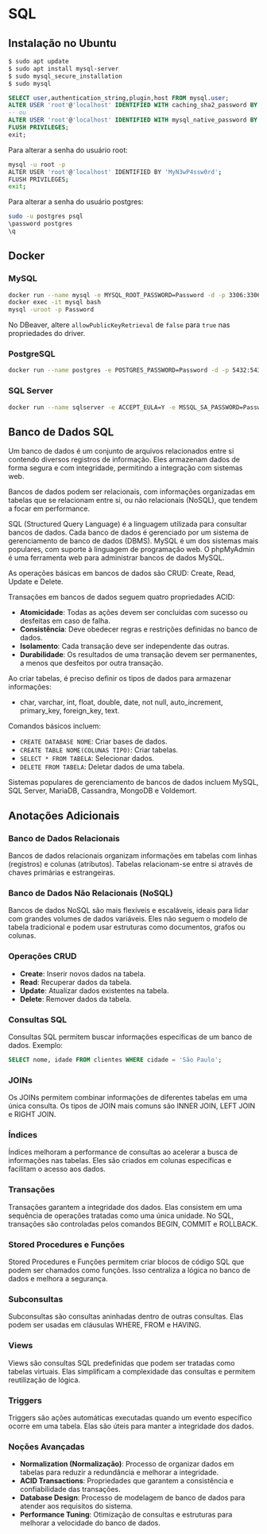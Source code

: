 # SQL

## Instalação no Ubuntu

```bash
$ sudo apt update
$ sudo apt install mysql-server
$ sudo mysql_secure_installation
$ sudo mysql
```

```sql
SELECT user,authentication_string,plugin,host FROM mysql.user;
ALTER USER 'root'@'localhost' IDENTIFIED WITH caching_sha2_password BY 'P4ssw0rd';
-- ou
ALTER USER 'root'@'localhost' IDENTIFIED WITH mysql_native_password BY 'P4ssw0rd';
FLUSH PRIVILEGES;
exit;
```

Para alterar a senha do usuário root:

```bash
mysql -u root -p
ALTER USER 'root'@'localhost' IDENTIFIED BY 'MyN3wP4ssw0rd';
FLUSH PRIVILEGES;
exit;
```

Para alterar a senha do usuário postgres:

```bash
sudo -u postgres psql
\password postgres
\q
```

## Docker

### MySQL

```bash
docker run --name mysql -e MYSQL_ROOT_PASSWORD=Password -d -p 3306:3306 --restart=always mysql
docker exec -it mysql bash
mysql -uroot -p Password
```

No DBeaver, altere `allowPublicKeyRetrieval` de `false` para `true` nas propriedades do driver.

### PostgreSQL

```bash
docker run --name postgres -e POSTGRES_PASSWORD=Password -d -p 5432:5432 --restart=always postgres
```

### SQL Server

```bash
docker run --name sqlserver -e ACCEPT_EULA=Y -e MSSQL_SA_PASSWORD=Password123 -p 1433:1433 -d --restart=always mcr.microsoft.com/mssql/server:2022-latest
```

## Banco de Dados SQL

Um banco de dados é um conjunto de arquivos relacionados entre si contendo diversos registros de informação. Eles armazenam dados de forma segura e com integridade, permitindo a integração com sistemas web.

Bancos de dados podem ser relacionais, com informações organizadas em tabelas que se relacionam entre si, ou não relacionais (NoSQL), que tendem a focar em performance.

SQL (Structured Query Language) é a linguagem utilizada para consultar bancos de dados. Cada banco de dados é gerenciado por um sistema de gerenciamento de banco de dados (DBMS). MySQL é um dos sistemas mais populares, com suporte à linguagem de programação web. O phpMyAdmin é uma ferramenta web para administrar bancos de dados MySQL.

As operações básicas em bancos de dados são CRUD: Create, Read, Update e Delete.

Transações em bancos de dados seguem quatro propriedades ACID:

- **Atomicidade**: Todas as ações devem ser concluídas com sucesso ou desfeitas em caso de falha.
- **Consistência**: Deve obedecer regras e restrições definidas no banco de dados.
- **Isolamento**: Cada transação deve ser independente das outras.
- **Durabilidade**: Os resultados de uma transação devem ser permanentes, a menos que desfeitos por outra transação.

Ao criar tabelas, é preciso definir os tipos de dados para armazenar informações:

- char, varchar, int, float, double, date, not null, auto_increment, primary_key, foreign_key, text.

Comandos básicos incluem:

- `CREATE DATABASE NOME`: Criar bases de dados.
- `CREATE TABLE NOME(COLUNAS TIPO)`: Criar tabelas.
- `SELECT * FROM TABELA`: Selecionar dados.
- `DELETE FROM TABELA`: Deletar dados de uma tabela.

Sistemas populares de gerenciamento de bancos de dados incluem MySQL, SQL Server, MariaDB, Cassandra, MongoDB e Voldemort.

## Anotações Adicionais

### Banco de Dados Relacionais

Bancos de dados relacionais organizam informações em tabelas com linhas (registros) e colunas (atributos). Tabelas relacionam-se entre si através de chaves primárias e estrangeiras.

### Banco de Dados Não Relacionais (NoSQL)

Bancos de dados NoSQL são mais flexíveis e escaláveis, ideais para lidar com grandes volumes de dados variáveis. Eles não seguem o modelo de tabela tradicional e podem usar estruturas como documentos, grafos ou colunas.

### Operações CRUD

- **Create**: Inserir novos dados na tabela.
- **Read**: Recuperar dados da tabela.
- **Update**: Atualizar dados existentes na tabela.
- **Delete**: Remover dados da tabela.

### Consultas SQL

Consultas SQL permitem buscar informações específicas de um banco de dados. Exemplo:

```sql
SELECT nome, idade FROM clientes WHERE cidade = 'São Paulo';
```

### JOINs

Os JOINs permitem combinar informações de diferentes tabelas em uma única consulta. Os tipos de JOIN mais comuns são INNER JOIN, LEFT JOIN e RIGHT JOIN.

### Índices

Índices melhoram a performance de consultas ao acelerar a busca de informações nas tabelas. Eles são criados em colunas específicas e facilitam o acesso aos dados.

### Transações

Transações garantem a integridade dos dados. Elas consistem em uma sequência de operações tratadas como uma única unidade. No SQL, transações são controladas pelos comandos BEGIN, COMMIT e ROLLBACK.

### Stored Procedures e Funções

Stored Procedures e Funções permitem criar blocos de código SQL que podem ser chamados como funções. Isso centraliza a lógica no banco de dados e melhora a segurança.

### Subconsultas

Subconsultas são consultas aninhadas dentro de outras consultas. Elas podem ser usadas em cláusulas WHERE, FROM e HAVING.

### Views

Views são consultas SQL predefinidas que podem ser tratadas como tabelas virtuais. Elas simplificam a complexidade das consultas e permitem reutilização de lógica.

### Triggers

Triggers são ações automáticas executadas quando um evento específico ocorre em uma tabela. Elas são úteis para manter a integridade dos dados.

### Noções Avançadas

- **Normalization (Normalização)**: Processo de organizar dados em tabelas para reduzir a redundância e melhorar a integridade.
- **ACID Transactions**: Propriedades que garantem a consistência e confiabilidade das transações.
- **Database Design**: Processo de modelagem de banco de dados para atender aos requisitos do sistema.
- **Performance Tuning**: Otimização de consultas e estruturas para melhorar a velocidade do banco de dados.
